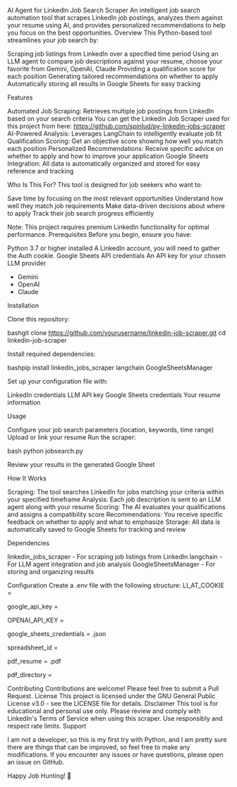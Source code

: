 AI Agent for LinkedIn Job Search Scraper
An intelligent job search automation tool that scrapes LinkedIn job postings, analyzes them against your resume using AI, and provides personalized recommendations to help you focus on the best opportunities.
Overview
This Python-based tool streamlines your job search by:

Scraping job listings from LinkedIn over a specified time period
Using an LLM agent to compare job descriptions against your resume, choose your favorite from Gemini, OpenAI, Claude
Providing a qualification score for each position
Generating tailored recommendations on whether to apply
Automatically storing all results in Google Sheets for easy tracking

Features

Automated Job Scraping: Retrieves multiple job postings from LinkedIn based on your search criteria
You can get the Linkedin Job Scraper used for this project from here:
https://github.com/spinlud/py-linkedin-jobs-scraper
AI-Powered Analysis: Leverages LangChain to intelligently evaluate job fit
Qualification Scoring: Get an objective score showing how well you match each position
Personalized Recommendations: Receive specific advice on whether to apply and how to improve your application
Google Sheets Integration: All data is automatically organized and stored for easy reference and tracking

Who Is This For?
This tool is designed for job seekers who want to:

Save time by focusing on the most relevant opportunities
Understand how well they match job requirements
Make data-driven decisions about where to apply
Track their job search progress efficiently

Note: This project requires premium LinkedIn functionality for optimal performance.
Prerequisites
Before you begin, ensure you have:

Python 3.7 or higher installed
A LinkedIn account, you will need to gather the Auth cookie.
Google Sheets API credentials
An API key for your chosen LLM provider
  - Gemini
  - OpenAI
  - Claude

Installation

Clone this repository:

bashgit clone https://github.com/yourusername/linkedin-job-scraper.git
cd linkedin-job-scraper

Install required dependencies:

bashpip install linkedin_jobs_scraper langchain GoogleSheetsManager

Set up your configuration file with:

LinkedIn credentials
LLM API key
Google Sheets credentials
Your resume information



Usage

Configure your job search parameters (location, keywords, time range)
Upload or link your resume
Run the scraper:

bash python jobsearch.py

Review your results in the generated Google Sheet

How It Works

Scraping: The tool searches LinkedIn for jobs matching your criteria within your specified timeframe
Analysis: Each job description is sent to an LLM agent along with your resume
Scoring: The AI evaluates your qualifications and assigns a compatibility score
Recommendations: You receive specific feedback on whether to apply and what to emphasize
Storage: All data is automatically saved to Google Sheets for tracking and review

Dependencies

linkedin_jobs_scraper - For scraping job listings from LinkedIn
langchain - For LLM agent integration and job analysis
GoogleSheetsManager - For storing and organizing results

Configuration
Create a .env file with the following structure:
LI_AT_COOKIE = 

google_api_key = 

OPENAI_API_KEY = 

google_sheets_credentials = .json

spreadsheet_id = 

pdf_resume = .pdf

pdf_directory = 

Contributing
Contributions are welcome! Please feel free to submit a Pull Request.
License
This project is licensed under the GNU General Public License v3.0 - see the LICENSE file for details.
Disclaimer
This tool is for educational and personal use only. Please review and comply with LinkedIn's Terms of Service when using this scraper. Use responsibly and respect rate limits.
Support

I am not a developer, so this is my first try with Python, and I am pretty sure there are things that can be improved, so feel free to make any modifications.
If you encounter any issues or have questions, please open an issue on GitHub.

Happy Job Hunting! 🎯
